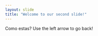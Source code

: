 ```yaml
---
layout: slide
title: "Welcome to our second slide!"
---
```

Como estas?
Use the left arrow to go back!
